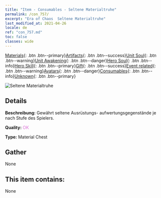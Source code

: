 ```yaml
---
title: "Item - Consumables - Seltene Materialtruhe"
permalink: /con_757/
excerpt: "Era of Chaos  Seltene Materialtruhe"
last_modified_at: 2021-04-26
locale: de
ref: "con_757.md"
toc: false
classes: wide
---
```

 [Materials](/ItemsDE/){: .btn .btn--primary}[Artifacts](/ItemsDE/Artifacts/){: .btn .btn--success}[Unit Soul](/ItemsDE/UnitSoul/){: .btn .btn--warning}[Unit Awakening](/ItemsDE/UnitAwakening/){: .btn .btn--danger}[Hero Soul](/ItemsDE/HeroSoul/){: .btn .btn--info}[Hero Skill](/ItemsDE/HeroSkill/){: .btn .btn--primary}[Gift](/ItemsDE/Gift/){: .btn .btn--success}[Event related](/ItemsDE/Events/){: .btn .btn--warning}[Avatars](/ItemsDE/Avatars/){: .btn .btn--danger}[Consumables](/ItemsDE/Consumables/){: .btn .btn--info}[Unknown](/ItemsDE/Unknown/){: .btn .btn--primary}

 ![Seltene Materialtruhe](/images/t/i_304001.png)

## Details
 **Beschreibung:** Gewährt seltene Ausrüstungs- aufwertungsgegenstände je nach Stufe des Spielers.

 **Quality:** <span style="color: #DA70D6">OK</span>

 **Type:** Material Chest

## Gather

  None

## This item contains:

  None

